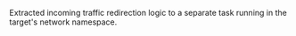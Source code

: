 Extracted incoming traffic redirection logic to a separate task running in the target's network namespace.
